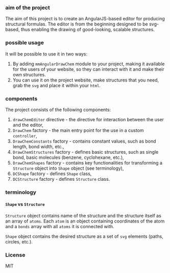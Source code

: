 ### aim of the project
The aim of this project is to create an AngularJS-based editor for producing structural formulas.
The editor is from the beginning designed to be svg-based, thus enabling the drawing of good-looking, scalable structures.

### possible usage
It will be possible to use it in two ways:

1. By adding `mmAngularDrawChem` module to your project, making it available for the users of your website, so they can interact with it and make their own structures.
2. You can use it on the project website, make structures that you need, grab the `svg` and place it within your `html`.

### components
The project consists of the following components:

1. `drawChemEditor` directive - the directive for interaction between the user and the editor,
2. `DrawChem` factory - the main entry point for the use in a custom `controller`,
3. `DrawChemConstants` factory - contains constant values, such as bond length, bond width, etc.,
4. `DrawChemStructures` factory - defines basic structures, such as single bond, basic molecules (benzene, cyclohexane, etc.),
5. `DrawChemShapes` factory - contains key functionalities for transforming a `Structure` object into `Shape` object (see terminology),
6. `DCShape` factory - defines `Shape` class,
7. `DCStructure` factory - defines `Structure` class.

### terminology
#### `Shape` vs `Structure`

`Structure` object contains name of the structure and the structure itself as an array of `atoms`.
Each `atom` is an object containing coordinates of the atom and a `bonds` array with all `atoms` it is connected with.

`Shape` object contains the desired structure as a set of `svg` elements (paths, circles, etc.).

### License
MIT